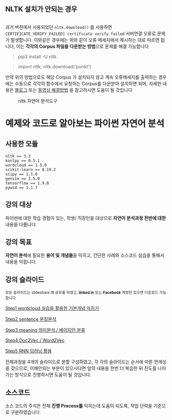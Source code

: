 
## NLTK 설치가 안되는 경우

<figure class="align-left">
  <img src="https://i.stack.imgur.com/0F2k3.png" alt="">
  <figcaption></figcaption>
</figure>

과거 버젼에서 사용되었던 `nltk.download()` 를 사용하면 `CERTIFICATE_VERIFY_FAILED] certificate verify failed` 서버연결 오류로 문제가 발생합니다. 이와같은 경우에는 위와 같이 오류 메세지에서 제시하는 대로 따르면 됩니다, 이는 **각각의 Corpus 파일을 다운받는 방법**으로 문제를 해결 가능합니다 


>  pip3 install -U nltk 

> import nltk; nltk.download('punkt')

만약 위의 방법으로도 해당 Corpus 가 설치되지 않고 계속 오류메세지를 출력하는 경우에는 수동으로 각각의 함수에서 요청하는 Corpus를 다운받아 설치하면 되며, 자세한 내용은 [블로그](http://pubdata.tistory.com/154) 또는 [동영상 해결방법](https://programmers.co.kr/learn/courses/21/lessons/946) 을 참고하시면 도움이 될 것입니다




<figure class="align-left">
  <img src="https://static1.squarespace.com/static/538cea80e4b00f1fad490c1b/54668a77e4b00fb778d22a34/54668d8ae4b00fb778d2859c/1416007413413/NLTK.png" alt="">
  <figcaption>nltk 자연어 분석도구</figcaption>
</figure>


# 예제와 코드로 알아보는 파이썬 자연어 분석


## 사용한 모듈

    nltk == 3.3
    konlpy == 0.5.1
    wordcloud == 1.5.0
    scikit-learn == 0.19.2
    scipy == 1.1.0
    gensim == 3.5.0
    tensorflow == 1.9.0
    pywsd == 1.1.7



## 강의 대상

파이썬에 대한 학습 경험이 있는, 학생/ 직장인을 대상으로 **자연어 분석과정 전반에 대한** 내용을 다룹니다.


## 강의 목표

**자연어 분석**에 필요한 **용어 및 개념들**을 익히고, 간단한 사례와 소스코드 실습을 통해서 내용을 익힙니다.


## 강의 슬라이드

<small>모든 슬라이드는 slideshare 에 공유를 하였고, **linked in** 또는 **Facebook** 계정만 있으면 다운로드 가능합니다</small>


[Step1 wordcloud 실습을 활용한 기본개념 익히기](https://www.slideshare.net/YBkim2/1-word-cloud-108912512)

[Step2 sentence 문장분석](https://www.slideshare.net/YBkim2/2-108677123)

[Step3 meaning 의미분석 / 베이지안 분류](https://www.slideshare.net/YBkim2/3-108677208)

[Step4 Doc2Vec / Word2Vec](https://www.slideshare.net/YBkim2/4-word2vec-doc2vec)

[Step5 RNN 딥러닝 활용](https://www.slideshare.net/YBkim2/5-rnn-lstm-seq2seq)


전체과정을 4개의 슬라이드로 분할 구성하였고, 각 각의 슬라이드는 순서에 따른 연계성을 갖으므로, 이해안되는 부분이 있으시다면 앞의 내용을 한번 더 복습한 뒤 진도를 나아가는 방식으로 진행하시면 도움이 될 것입니다.


## 소스코드 

소스 코드의 주석은 전체 **진행 Process를** 익히는데 도움이 되도록, 작업 단락을 기준으로 구분하였습니다.